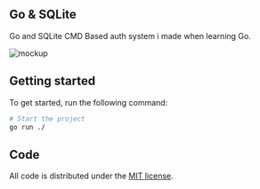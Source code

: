 ## Go & SQLite
Go and SQLite CMD Based auth system i made when learning Go.

![mockup](https://i.imgur.com/yStaFPs.png)

## Getting started
To get started, run the following command:

```bash
# Start the project
go run ./
```

## Code
All code is distributed under the [MIT license](LICENSE).  
